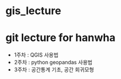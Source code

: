 # gis_lecture
# git lecture for hanwha 

* 1주차 : QGIS 사용법 
* 2주차 : python geopandas 사용법 
* 3주차 : 공간통계 기초, 공간 회귀모형 

